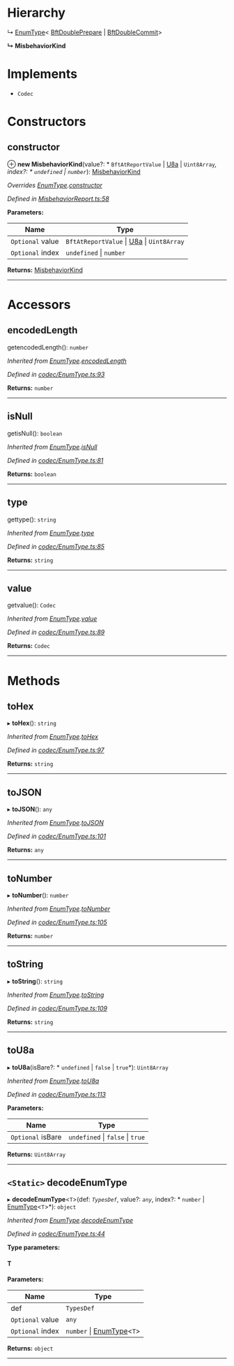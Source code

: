 

# Hierarchy

↳  [EnumType](_codec_enumtype_.enumtype.md)< [BftDoublePrepare](_misbehaviorreport_.bftdoubleprepare.md) &#124; [BftDoubleCommit](_misbehaviorreport_.bftdoublecommit.md)>

**↳ MisbehaviorKind**

# Implements

* `Codec`

# Constructors

<a id="constructor"></a>

##  constructor

⊕ **new MisbehaviorKind**(value?: * `BftAtReportValue` &#124; [U8a](_codec_u8a_.u8a.md) &#124; `Uint8Array`*, index?: * `undefined` &#124; `number`*): [MisbehaviorKind](_misbehaviorreport_.misbehaviorkind.md)

*Overrides [EnumType](_codec_enumtype_.enumtype.md).[constructor](_codec_enumtype_.enumtype.md#constructor)*

*Defined in [MisbehaviorReport.ts:58](https://github.com/polkadot-js/api/blob/d0ff893/packages/types/src/MisbehaviorReport.ts#L58)*

**Parameters:**

| Name | Type |
| ------ | ------ |
| `Optional` value |  `BftAtReportValue` &#124; [U8a](_codec_u8a_.u8a.md) &#124; `Uint8Array`|
| `Optional` index |  `undefined` &#124; `number`|

**Returns:** [MisbehaviorKind](_misbehaviorreport_.misbehaviorkind.md)

___

# Accessors

<a id="encodedlength"></a>

##  encodedLength

getencodedLength(): `number`

*Inherited from [EnumType](_codec_enumtype_.enumtype.md).[encodedLength](_codec_enumtype_.enumtype.md#encodedlength)*

*Defined in [codec/EnumType.ts:93](https://github.com/polkadot-js/api/blob/d0ff893/packages/types/src/codec/EnumType.ts#L93)*

**Returns:** `number`

___
<a id="isnull"></a>

##  isNull

getisNull(): `boolean`

*Inherited from [EnumType](_codec_enumtype_.enumtype.md).[isNull](_codec_enumtype_.enumtype.md#isnull)*

*Defined in [codec/EnumType.ts:81](https://github.com/polkadot-js/api/blob/d0ff893/packages/types/src/codec/EnumType.ts#L81)*

**Returns:** `boolean`

___
<a id="type"></a>

##  type

gettype(): `string`

*Inherited from [EnumType](_codec_enumtype_.enumtype.md).[type](_codec_enumtype_.enumtype.md#type)*

*Defined in [codec/EnumType.ts:85](https://github.com/polkadot-js/api/blob/d0ff893/packages/types/src/codec/EnumType.ts#L85)*

**Returns:** `string`

___
<a id="value"></a>

##  value

getvalue(): `Codec`

*Inherited from [EnumType](_codec_enumtype_.enumtype.md).[value](_codec_enumtype_.enumtype.md#value)*

*Defined in [codec/EnumType.ts:89](https://github.com/polkadot-js/api/blob/d0ff893/packages/types/src/codec/EnumType.ts#L89)*

**Returns:** `Codec`

___

# Methods

<a id="tohex"></a>

##  toHex

▸ **toHex**(): `string`

*Inherited from [EnumType](_codec_enumtype_.enumtype.md).[toHex](_codec_enumtype_.enumtype.md#tohex)*

*Defined in [codec/EnumType.ts:97](https://github.com/polkadot-js/api/blob/d0ff893/packages/types/src/codec/EnumType.ts#L97)*

**Returns:** `string`

___
<a id="tojson"></a>

##  toJSON

▸ **toJSON**(): `any`

*Inherited from [EnumType](_codec_enumtype_.enumtype.md).[toJSON](_codec_enumtype_.enumtype.md#tojson)*

*Defined in [codec/EnumType.ts:101](https://github.com/polkadot-js/api/blob/d0ff893/packages/types/src/codec/EnumType.ts#L101)*

**Returns:** `any`

___
<a id="tonumber"></a>

##  toNumber

▸ **toNumber**(): `number`

*Inherited from [EnumType](_codec_enumtype_.enumtype.md).[toNumber](_codec_enumtype_.enumtype.md#tonumber)*

*Defined in [codec/EnumType.ts:105](https://github.com/polkadot-js/api/blob/d0ff893/packages/types/src/codec/EnumType.ts#L105)*

**Returns:** `number`

___
<a id="tostring"></a>

##  toString

▸ **toString**(): `string`

*Inherited from [EnumType](_codec_enumtype_.enumtype.md).[toString](_codec_enumtype_.enumtype.md#tostring)*

*Defined in [codec/EnumType.ts:109](https://github.com/polkadot-js/api/blob/d0ff893/packages/types/src/codec/EnumType.ts#L109)*

**Returns:** `string`

___
<a id="tou8a"></a>

##  toU8a

▸ **toU8a**(isBare?: * `undefined` &#124; `false` &#124; `true`*): `Uint8Array`

*Inherited from [EnumType](_codec_enumtype_.enumtype.md).[toU8a](_codec_enumtype_.enumtype.md#tou8a)*

*Defined in [codec/EnumType.ts:113](https://github.com/polkadot-js/api/blob/d0ff893/packages/types/src/codec/EnumType.ts#L113)*

**Parameters:**

| Name | Type |
| ------ | ------ |
| `Optional` isBare |  `undefined` &#124; `false` &#124; `true`|

**Returns:** `Uint8Array`

___
<a id="decodeenumtype"></a>

## `<Static>` decodeEnumType

▸ **decodeEnumType**<`T`>(def: *`TypesDef`*, value?: *`any`*, index?: * `number` &#124; [EnumType](_codec_enumtype_.enumtype.md)<`T`>*): `object`

*Inherited from [EnumType](_codec_enumtype_.enumtype.md).[decodeEnumType](_codec_enumtype_.enumtype.md#decodeenumtype)*

*Defined in [codec/EnumType.ts:44](https://github.com/polkadot-js/api/blob/d0ff893/packages/types/src/codec/EnumType.ts#L44)*

**Type parameters:**

#### T 
**Parameters:**

| Name | Type |
| ------ | ------ |
| def | `TypesDef` |
| `Optional` value | `any` |
| `Optional` index |  `number` &#124; [EnumType](_codec_enumtype_.enumtype.md)<`T`>|

**Returns:** `object`

___

